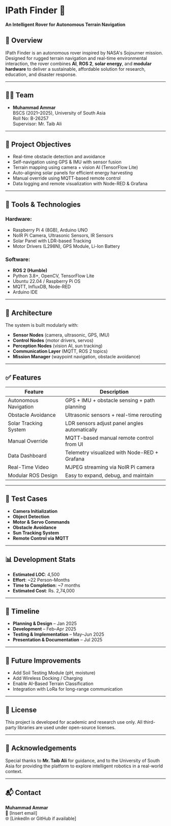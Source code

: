 # IPath Finder 🚀  
**An Intelligent Rover for Autonomous Terrain Navigation**

## 📌 Overview
IPath Finder is an autonomous rover inspired by NASA's Sojourner mission. Designed for rugged terrain navigation and real-time environmental interaction, the rover combines **AI**, **ROS 2**, **solar energy**, and **modular hardware** to deliver a sustainable, affordable solution for research, education, and disaster response.

---

## 👨‍💻 Team
- **Muhammad Ammar**  
  BSCS (2021–2025), University of South Asia  
  Roll No: B-26257  
  Supervisor: Mr. Taib Ali

---

## 🎯 Project Objectives
- Real-time obstacle detection and avoidance  
- Self-navigation using GPS & IMU with sensor fusion  
- Terrain mapping using camera + vision AI (TensorFlow Lite)  
- Auto-aligning solar panels for efficient energy harvesting  
- Manual override using MQTT-based remote control  
- Data logging and remote visualization with Node-RED & Grafana  

---

## 🔧 Tools & Technologies

### Hardware:
- Raspberry Pi 4 (8GB), Arduino UNO  
- NoIR Pi Camera, Ultrasonic Sensors, IR Sensors  
- Solar Panel with LDR-based Tracking  
- Motor Drivers (L298N), GPS Module, Li-Ion Battery  

### Software:
- **ROS 2 (Humble)**  
- Python 3.8+, OpenCV, TensorFlow Lite  
- Ubuntu 22.04 / Raspberry Pi OS  
- MQTT, InfluxDB, Node-RED  
- Arduino IDE  

---

## 📐 Architecture
The system is built modularly with:
- **Sensor Nodes** (camera, ultrasonic, GPS, IMU)  
- **Control Nodes** (motor drivers, servos)  
- **Perception Nodes** (vision AI, sun tracking)  
- **Communication Layer** (MQTT, ROS 2 topics)  
- **Mission Manager** (waypoint navigation, obstacle avoidance)

---

## ✅ Features

| Feature                    | Description                                             |
|---------------------------|---------------------------------------------------------|
| Autonomous Navigation     | GPS + IMU + obstacle sensing + path planning           |
| Obstacle Avoidance        | Ultrasonic sensors + real-time rerouting               |
| Solar Tracking System     | LDR sensors adjust panel angles automatically          |
| Manual Override           | MQTT-based manual remote control from UI               |
| Data Dashboard            | Telemetry visualized with Node-RED + Grafana           |
| Real-Time Video           | MJPEG streaming via NoIR Pi camera                     |
| Modular ROS Design        | Easy to expand, debug, and maintain                    |

---

## 🧪 Test Cases
- **Camera Initialization**  
- **Object Detection**  
- **Motor & Servo Commands**  
- **Obstacle Avoidance**  
- **Sun Tracking System**  
- **Remote Control via MQTT**

---

## 📊 Development Stats
- **Estimated LOC**: 4,500  
- **Effort**: ~22 Person-Months  
- **Time to Completion**: ~7 months  
- **Estimated Cost**: Rs. 2,74,000  

---

## 📅 Timeline
- **Planning & Design** – Jan 2025  
- **Development** – Feb–Apr 2025  
- **Testing & Implementation** – May–Jun 2025  
- **Presentation & Documentation** – Jul 2025  

---

## 🧠 Future Improvements
- Add Soil Testing Module (pH, moisture)  
- Add Wireless Docking / Charging  
- Enable AI-Based Terrain Classification  
- Integration with LoRa for long-range communication  

---

## 📄 License
This project is developed for academic and research use only. All third-party libraries are used under open-source licenses.

---

## 🤝 Acknowledgements
Special thanks to **Mr. Taib Ali** for guidance, and to the University of South Asia for providing the platform to explore intelligent robotics in a real-world context.

---

## 📬 Contact
**Muhammad Ammar**  
📧 [Insert email]  
🌐 [LinkedIn or GitHub if available]


